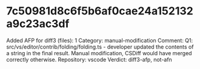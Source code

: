 # 7c50981d8c6f5b6af0cae24a152132a9c23ac3df

Added AFP for diff3 (files): 1
Category: manual-modification
Comment: Q1: src/vs/editor/contrib/folding/folding.ts - developer updated the contents of a string in the final result. Manual modification, CSDiff would have merged correctly otherwise.
Repository: vscode
Verdict: diff3-afp, not-afn